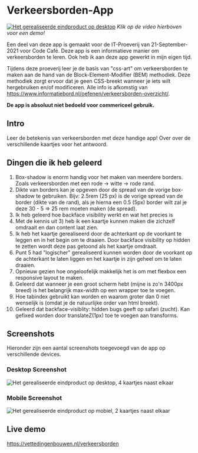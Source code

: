 # Verkeersborden-App
[![Het gerealiseerde eindproduct op desktop](https://vettedingenbouwen.nl/img/verkeersborden.png)](https://vettedingenbouwen.nl/video/verkeersborden/promo.mp4) 
<i>Klik op de video hierboven voor een demo!</i>

Een deel van deze app is gemaakt voor de IT-Proeverij van 21-September-2021 voor Code Café. Deze app is een informatieve manier om verkeersborden te leren. Ook heb ik aan deze app gewerkt in mijn eigen tijd. 

Tijdens deze proeverij leer je de basis van "css-art" om verkeersborden te maken aan de hand van de Block-Element-Modifier (BEM) methodiek. Deze methodiek zorgt ervoor dat je geen CSS-breekt wanneer je iets wilt hergebruiken en/of modificeren. 
Alle info is afkomstig van https://www.informatiebord.nl/oefenen/verkeersborden-overzicht/.

<b>De app is absoluut niet bedoeld voor commericeel gebruik.</b>

## Intro
Leer de betekenis van verkeersborden met deze handige app! Over over de verschillende kaartjes voor het antwoord.

## Dingen die ik heb geleerd 
1. Box-shadow is enorm handig voor het maken van meerdere borders. Zoals verkeersborden met een rode -> witte -> rode rand. 
2. Dikte van borders kan je opgeven door de spread van de vorige box-shadow te gebruiken. Bijv: 2.5rem (25 px) is de vorige spread van de border (dikte van de rand), als je hierna een 0.5 (5px) border wilt zal je deze 30 - 5 => 25 rem moeten maken (de spread).
3. Ik heb geleerd hoe backface visibility werkt en wat het precies is
4. Met de kennis uit 3) heb ik een kaartje kunnen maken die zichzelf omdraait en dan content laat zien.
5. Ik heb het kaartje gerealiseerd door de achterkant op de voorkant te leggen en in het begin om te draaien. Door backface visibility op hidden te zetten wordt deze pas getoond als het kaartje omdraait. 
6. Punt 5 had "logischer" gerealiseerd kunnen worden door de voorkant op de achterkant te laten liggen en het kaartje in zijn geheel om te laten draaien.
7. Opnieuw gezien hoe ongeloofelijk makkelijk het is om met flexbox een responsive layout te maken.
8. Geleerd dat wanneer je een groot scherm hebt (mijne is zo'n 3400px breed) is het belangrijk max-width op een wrapper toe te voegen. 
9. Hoe tabindex gebruikt kan worden en waarom groter dan 0 niet wenselijk is (omdat je de natuurlijke order van html breekt). 
10. Geleerd dat backface-visiblity: hidden bugs geeft op safari (zucht). Kan gefixed worden door  translateZ(1px) toe te voegen aan transforms.

## Screenshots
Hieronder zijn een aantal screenshots toegevoegd van de app op verschillende devices.

### Desktop Screenshot
![Het gerealiseerde eindproduct op desktop, 4 kaartjes naast elkaar](https://vettedingenbouwen.nl/img/verkeersborden.png "Verkeersborden-App")

### Mobile Screenshot
![Het gerealiseerde eindproduct op mobiel, 2 kaartjes naast elkaar](https://vettedingenbouwen.nl/img/verkeersborden_mobile.png "Verkeersborden-App")

## Live demo
https://vettedingenbouwen.nl/verkeersborden
